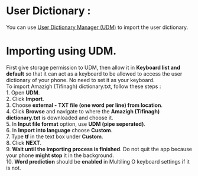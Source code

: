 # User Dictionary :
You can use [User Dictionary Manager (UDM)](https://play.google.com/store/apps/details?id=com.usr.dict.mgr) to import the user dictionary.
 # Importing using UDM.
 First give storage permission to UDM, then allow it in **Keyboard list and default** so that it can act as a keyboard to be allowed to access the user dictionary of your phone. No need to set it as your keyboard.
<br>To import Amazigh (Tifinagh) dictionary.txt, follow these steps :
<br>1. Open **UDM**.
<br>2. Click **Import**.
<br>3. Choose **external - TXT file (one word per line) from location**.
<br>4. Click **Browse** and navigate to where the **Amazigh (Tifinagh) dictionary.txt** is downloaded and choose it.
<br>5. In **Input file format** option, use **UDM (pipe seperated)**.
<br>6. In **Import into language** choose **Custom**.
<br>7. Type **tf** in the text box under **Custom**.
<br>8. Click **NEXT**.
<br>9. **Wait until the importing process is finished**. Do not quit the app because your phone **might stop** it in the background.
<br>10. **Word prediction** should be **enabled** in Multiling O keyboard settings if it is not.
